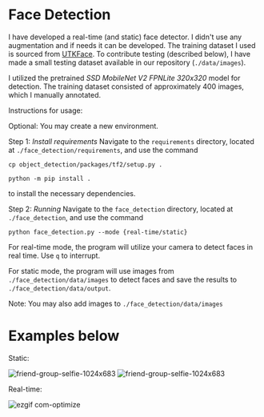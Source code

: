 # Face Detection

  I have developed a real-time (and static) face detector. I didn't use any augmentation and if needs it can be developed. The training dataset I used is sourced from [UTKFace](https://susanqq.github.io/UTKFace/). To contribute testing (described below), I have made a small testing dataset available in our repository (`./data/images`).

I utilized the pretrained *SSD MobileNet V2 FPNLite 320x320* model for detection. The training dataset consisted of approximately 400 images, which I manually annotated.

Instructions for usage:

Optional:
You may create a new environment.

Step 1: *Install requirements*
Navigate to the `requirements` directory, located at `./face_detection/requirements`, and use the command 

    cp object_detection/packages/tf2/setup.py .

    python -m pip install .
to install the necessary dependencies.

Step 2: *Running*
Navigate to the `face_detection` directory, located at `./face_detection`, and use the command 

    python face_detection.py --mode {real-time/static}

For real-time mode, the program will utilize your camera to detect faces in real time.
  Use `q` to interrupt.

For static mode, the program will use images from `./face_detection/data/images` to detect faces and save the results to `./face_detection/data/output`.

Note: You may also add images to `./face_detection/data/images`

# Examples below
Static:

![friend-group-selfie-1024x683](https://github.com/SamvelKarapetyaan/aca_homeworks/assets/130899451/fe0a22d8-081a-4eff-aef9-50a39fa74e77)
![friend-group-selfie-1024x683](https://github.com/SamvelKarapetyaan/aca_homeworks/assets/130899451/7981517a-32df-4459-8549-7e385d1d88d4)

Real-time:

![ezgif com-optimize](https://github.com/SamvelKarapetyaan/aca_homeworks/assets/130899451/3b40d1b0-ffa3-471a-8057-232b224f5e32)


